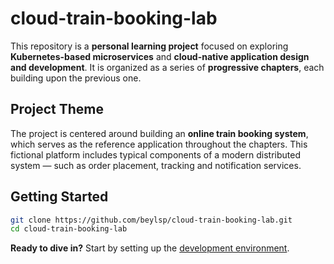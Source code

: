 # cloud-train-booking-lab

This repository is a **personal learning project** focused on exploring **Kubernetes-based microservices** and **cloud-native application design and development**. It is organized as a series of **progressive chapters**, each building upon the previous one.

## Project Theme

The project is centered around building an **online train booking system**, which serves as the reference application throughout the chapters. This fictional platform includes typical components of a modern distributed system — such as order placement, tracking and notification services.

## Getting Started

```bash
git clone https://github.com/beylsp/cloud-train-booking-lab.git
cd cloud-train-booking-lab
```

**Ready to dive in?** Start by setting up the [development environment](00-dev-setup/README.md).
